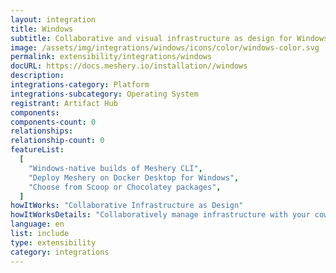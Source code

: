 ```yaml
---
layout: integration
title: Windows
subtitle: Collaborative and visual infrastructure as design for Windows
image: /assets/img/integrations/windows/icons/color/windows-color.svg
permalink: extensibility/integrations/windows
docURL: https://docs.meshery.io/installation//windows
description:
integrations-category: Platform
integrations-subcategory: Operating System
registrant: Artifact Hub
components:
components-count: 0
relationships:
relationship-count: 0
featureList:
  [
    "Windows-native builds of Meshery CLI",
    "Deploy Meshery on Docker Desktop for Windows",
    "Choose from Scoop or Chocolatey packages",
  ]
howItWorks: "Collaborative Infrastructure as Design"
howItWorksDetails: "Collaboratively manage infrastructure with your coworkers synchronously sharing the same designs."
language: en
list: include
type: extensibility
category: integrations
---
```

